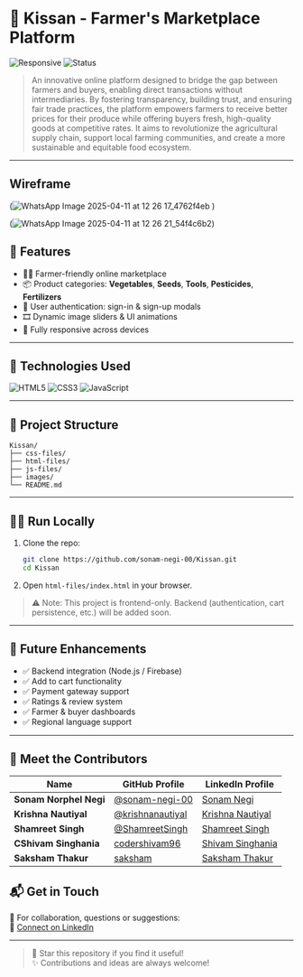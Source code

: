 # 🌾 Kissan - Farmer's Marketplace Platform


![Responsive](https://img.shields.io/badge/Responsive-Design-%F0%9F%92%BB)
![Status](https://img.shields.io/badge/Project-Active-brightgreen)

> An innovative online platform designed to bridge the gap between farmers and buyers, enabling direct transactions without intermediaries. By fostering transparency, building trust, and ensuring fair trade practices, the platform empowers farmers to receive better prices for their produce while offering buyers fresh, high-quality goods at competitive rates. It aims to revolutionize the agricultural supply chain, support local farming communities, and create a more sustainable and equitable food ecosystem.

---
## Wireframe

(![WhatsApp Image 2025-04-11 at 12 26 17_4762f4eb](https://github.com/user-attachments/assets/caabc239-06be-4c6b-8f94-97a750040a8a)
)

(![WhatsApp Image 2025-04-11 at 12 26 21_54f4c6b2](https://github.com/user-attachments/assets/4c520976-d777-49f1-a7ab-7237389ed69a))

## 🚀 Features

- 🧑‍🌾 Farmer-friendly online marketplace
- 📦 Product categories: **Vegetables**, **Seeds**, **Tools**, **Pesticides**, **Fertilizers**
- 🔐 User authentication: sign-in & sign-up modals
- 🎞️ Dynamic image sliders & UI animations
- 📱 Fully responsive across devices

---
## 🚀 Technologies Used

![HTML5](https://img.shields.io/badge/HTML5-E34F26?style=for-the-badge&logo=html5&logoColor=white)
![CSS3](https://img.shields.io/badge/CSS3-1572B6?style=for-the-badge&logo=css3&logoColor=white)
![JavaScript](https://img.shields.io/badge/JavaScript-F7DF1E?style=for-the-badge&logo=javascript&logoColor=black)

---

## 📁 Project Structure

```
Kissan/
├── css-files/
├── html-files/
├── js-files/
├── images/
└── README.md
```

---

## 🧑‍💻 Run Locally

1. Clone the repo:
   ```bash
   git clone https://github.com/sonam-negi-00/Kissan.git
   cd Kissan
   ```

2. Open `html-files/index.html` in your browser.

> ⚠️ Note: This project is frontend-only. Backend (authentication, cart persistence, etc.) will be added soon.

---

## 🌱 Future Enhancements

- ✅ Backend integration (Node.js / Firebase)
- ✅ Add to cart functionality
- ✅ Payment gateway support
- ✅ Ratings & review system
- ✅ Farmer & buyer dashboards
- ✅ Regional language support

---

## 🤝 Meet the Contributors

| Name             | GitHub Profile                                   | LinkedIn Profile                                |
|------------------|--------------------------------------------------|-------------------------------------------------|
| **Sonam Norphel Negi**   | [@sonam-negi-00](https://github.com/sonam-negi-00) | [Sonam Negi](https://www.linkedin.com/in/sonam-norphel-negi) |
| **Krishna Nautiyal**| [@krishnanautiyal](https://github.com/krishnanautiyal)        | [Krishna Nautiyal](https://www.linkedin.com/in/krishnanautiyal)  |
| **Shamreet Singh**| [@ShamreetSingh](https://github.com/ShamreetSingh)        | [Shamreet Singh](https://www.linkedin.com/in/shamreet-singh-065213339)  |
| **CShivam Singhania**| [codershivam96](https://github.com/codershivam96)        | [Shivam Singhania](https://www.linkedin.com/in/shivam-singhania-336161351)  |
| **Saksham Thakur**| [saksham](https://github.com/Sakshmm)        | [Saksham Thakur](https://www.linkedin.com/in/ꜱᴀᴋꜱʜᴀᴍ-ᴛʜᴀᴋᴜʀ-b3a9b3362)  |




## 📬 Get in Touch

📧 For collaboration, questions or suggestions:  
📎 [Connect on LinkedIn](https://www.linkedin.com/in/sonam-norphel-negi)

---

> 🌟 Star this repository if you find it useful!  
> ✨ Contributions and ideas are always welcome!
